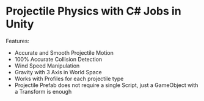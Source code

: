# Projectile Physics with C# Jobs in Unity

Features:
- Accurate and Smooth Projectile Motion
- 100% Accurate Collision Detection
- Wind Speed Manipulation
- Gravity with 3 Axis in World Space
- Works with Profiles for each projectile type
- Projectile Prefab does not require a single Script, just a GameObject with a Transform is enough
